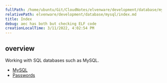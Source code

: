 ```yaml
---
fullPath: /home/ubuntu/Git/CloudNotes/elvenware/development/database/mysql/index.md
relativePath: elvenware/development/database/mysql/index.md
title: Index
debug: aec has both but checking ELF code
creationLocalTime: 3/11/2022, 4:02:54 PM
---
```


<!-- toc -->
<!-- tocstop -->

## overview

Working with SQL databases such as MySQL.

- [MySQL](MySql.html)
- [Passwords](linux-user-password.html)
